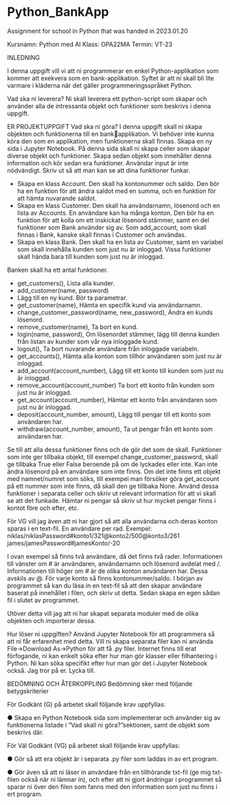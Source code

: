 # Python_BankApp
Assignment for school in Python that was handed in 2023.01.20

Kursnamn: Python med AI
Klass: OPA22MA
Termin: VT-23

INLEDNING

I denna uppgift vill vi att ni programmerar en enkel Python-applikation som kommer att exekvera som en bank-applikation. Syftet är att ni skall bli lite varmare i kläderna när det gäller programmeringsspråket Python.

Vad ska ni leverera? 
Ni skall leverera ett python-script som skapar och använder alla de intressanta objekt och funktioner som beskrivs i denna uppgift.

ER PROJEKTUPPGIFT
Vad ska ni göra? 
I denna uppgift skall ni skapa objekten och funktionerna till en bankapplikation. Vi behöver inte kunna köra den som en applikation, men funktionerna skall finnas.
Skapa en ny sida i Jupyter Notebook. På denna sida skall ni skapa celler som skapar diverse objekt och funktioner. Skapa sedan objekt som innehåller denna information och kör sedan era funktioner. Användar input är inte nödvändigt. Skriv ut så att man kan se att dina funktioner funkar.

- Skapa en klass Account. Den skall ha kontonummer och saldo. Den bör ha en funktion för att ändra saldot med en summa, och en funktion för att hämta nuvarande saldot.
- Skapa en klass Customer. Den skall ha användarnamn, lösenord och en lista av Accounts. En användare kan ha många konton. Den bör ha en funktion för att kolla om ett inskickat lösenord stämmer, samt en del funktioner som Bank använder sig av. Som add_account, som skall finnas i Bank, kanske skall finnas i Customer och användas.
- Skapa en klass Bank. Den skall ha en lista av Customer, samt en variabel som skall innehålla kunden som just nu är inloggad. Vissa funktioner skall hända bara till kunden som just nu är inloggad.

Banken skall ha ett antal funktioner.
- get_customers(), Lista alla kunder.
- add_customer(name, password)
- Lägg till en ny kund. Bör ta parametrar.
- get_customer(name), Hämta en specifik kund via användarnamn.
- change_customer_password(name, new_password), Ändra en kunds lösenord.
- remove_customer(name), Ta bort en kund.
- login(name, password), Om lösenordet stämmer, lägg till denna kunden från listan av kunder som vår nya inloggade kund.
- logout(), Ta bort nuvarande användare från inloggade variabeln.
- get_accounts(), Hämta alla konton som tillhör användaren som just nu är inloggad.
- add_account(account_number), Lägg till ett konto till kunden som just nu är inloggad.
- remove_account(account_number) Ta bort ett konto från kunden som just nu är inloggad.
- get_account(account_number), Hämtar ett konto från användaren som just nu är inloggad.
- deposit(account_number, amount), Lägg till pengar till ett konto som användaren har.
- withdraw(account_number, amount), Ta ut pengar från ett konto som användaren har.
  
Se till att alla dessa funktioner finns och de gör det som de skall. Funktioner som inte ger tillbaka objekt, till exempel change_customer_password, skall ge tillbaka True eller False beroende på om de lyckades eller inte. Kan inte ändra lösenord på en användare som inte finns. Om det inte finns ett objekt med namnet/numret som söks, till exempel man försöker göra get_account på ett nummer som inte finns, då skall den ge tillbaka None.
Använd dessa funktioner i separata celler och skriv ut relevant information för att vi skall se att det funkade. Hämtar ni pengar så skriv ut hur mycket pengar finns i kontot före och efter, etc.

För VG vill jag även att ni har gjort så att alla användarna och deras konton sparas i en text-fil. En användare per rad. 
Exempel: 
niklas/niklasPassword#konto1/321@konto2/500@konto3/261
james/jamesPassword#jamesKonto/-20

I ovan exempel så finns två användare, då det finns två rader. Informationen till vänster om # är användaren, användarnamn och lösenord avdelat med /. Informationen till höger om # är de olika konton användaren har. Dessa avskils av @. För varje konto så finns kontonummer/saldo. I början av programmet så kan du läsa in en text-fil så att den skapar användare baserat på innehållet i filen, och skriv ut detta. Sedan skapa en egen sådan fil i slutet av programmet.

Utöver detta vill jag att ni har skapat separata moduler med de olika objekten och importerar dessa.

Hur löser ni uppgiften? 
Använd Jupyter Notebook för att programmera så att ni får erfarenhet med detta. Vill ni skapa separata filer kan ni använda File->Download As->Python för att få .py filer. Internet finns till erat förfogande, ni kan enkelt söka efter hur man gör klasser eller filhantering i Python. Ni kan söka specifikt efter hur man gör det i Jupyter Notebook också. Jag tror på er. Lycka till.

BEDÖMNING OCH ÅTERKOPPLING
Bedömning sker med följande betygskriterier

För Godkänt (G) på arbetet skall följande krav uppfyllas:

● Skapa en Python Notebook sida som implementerar och använder sig av funktionerna listade i ”Vad skall ni göra?”sektionen, samt de objekt som beskrivs där.

För Väl Godkänt (VG) på arbetet skall följande krav uppfyllas:

● Gör så att era objekt är i separata .py filer som laddas in av ert program.

● Gör även så att ni läser in användare från en tillhörande txt-fil (ge mig txt-filen också när ni lämnar in), och efter att ni gjort ändringar i programmet så sparar ni över den filen som fanns med den information som just nu finns i ert program.

